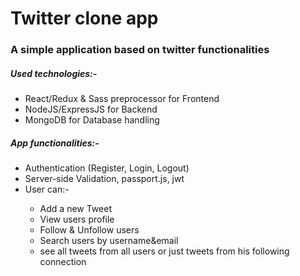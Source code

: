 # Twitter clone app
### A simple application based on twitter functionalities

##### Used technologies:-
<ul>
    <li>React/Redux & Sass preprocessor for Frontend</li>
    <li>NodeJS/ExpressJS for Backend</li>
    <li>MongoDB for Database handling</li>
</ul>

##### App functionalities:-
<ul>
    <li>Authentication (Register, Login, Logout)</li>
    <li>Server-side Validation, passport.js, jwt</li>
    <li>User can:-</li>
    <ul>
        <li>Add a new Tweet</li>
        <li>View users profile</li>
        <li>Follow & Unfollow users</li>
        <li>Search users by username&email</li>
        <li>see all tweets from all users or just tweets from his following connection</li>
    </ul>
</ul>

